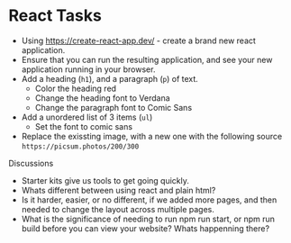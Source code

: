 # React Tasks

- Using https://create-react-app.dev/ - create a brand new react application.
- Ensure that you can run the resulting application, and see your new application running in your browser. 
- Add a  heading (`h1`), and a paragraph (`p`) of text.
  - Color the heading red
  - Change the heading font to Verdana 
  - Change the paragraph font to Comic Sans
- Add a unordered list of 3 items (`ul`)
  - Set the font to comic sans
- Replace the exissting image, with a new one with the following source `https://picsum.photos/200/300`


Discussions

* Starter kits give us tools to get going quickly. 
* Whats different between using react and plain html?
* Is it harder, easier, or no different, if we added more pages, and then needed to change the layout across multiple pages. 
* What is the significance of needing to run npm run start, or npm run build before you can view your website? Whats happenning there?

